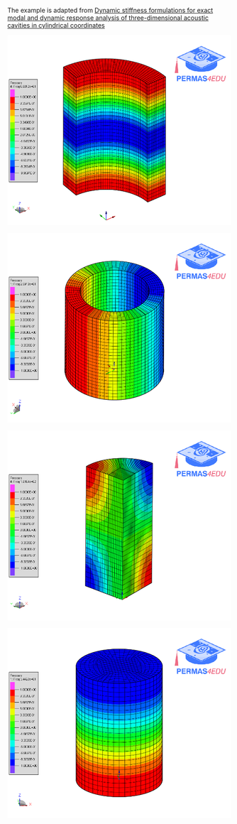 The example is adapted from [Dynamic stiffness formulations for exact modal and dynamic response analysis of three-dimensional acoustic cavities in cylindrical coordinates](https://doi.org/10.1016/j.jsv.2024.118397)

![Acoustic mode](acoustic_mode.png)

![Acoustic mode annular](annular_acoustic_mode.png)

![Sectiorial cross-sectional cavity](sectorial_cross_sectional_cavity.png)

![Circular cross-sectional cavity](circular_cross_sectional_cavity.png)
